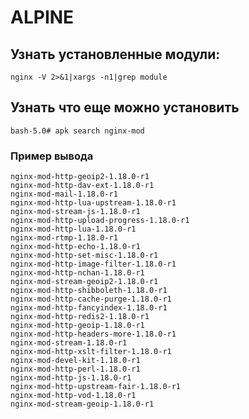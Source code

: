 # ALPINE

## Узнать установленные модули:
    nginx -V 2>&1|xargs -n1|grep module

## Узнать что еще можно установить

    bash-5.0# apk search nginx-mod

### Пример вывода

    nginx-mod-http-geoip2-1.18.0-r1
    nginx-mod-http-dav-ext-1.18.0-r1
    nginx-mod-mail-1.18.0-r1
    nginx-mod-http-lua-upstream-1.18.0-r1
    nginx-mod-stream-js-1.18.0-r1
    nginx-mod-http-upload-progress-1.18.0-r1
    nginx-mod-http-lua-1.18.0-r1
    nginx-mod-rtmp-1.18.0-r1
    nginx-mod-http-echo-1.18.0-r1
    nginx-mod-http-set-misc-1.18.0-r1
    nginx-mod-http-image-filter-1.18.0-r1
    nginx-mod-http-nchan-1.18.0-r1
    nginx-mod-stream-geoip2-1.18.0-r1
    nginx-mod-http-shibboleth-1.18.0-r1
    nginx-mod-http-cache-purge-1.18.0-r1
    nginx-mod-http-fancyindex-1.18.0-r1
    nginx-mod-http-redis2-1.18.0-r1
    nginx-mod-http-geoip-1.18.0-r1
    nginx-mod-http-headers-more-1.18.0-r1
    nginx-mod-stream-1.18.0-r1
    nginx-mod-http-xslt-filter-1.18.0-r1
    nginx-mod-devel-kit-1.18.0-r1
    nginx-mod-http-perl-1.18.0-r1
    nginx-mod-http-js-1.18.0-r1
    nginx-mod-http-upstream-fair-1.18.0-r1
    nginx-mod-http-vod-1.18.0-r1
    nginx-mod-stream-geoip-1.18.0-r1